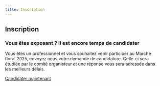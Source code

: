 ```yaml
---
title: Inscription
---
```


## Inscription

### Vous êtes exposant ? Il est encore temps de candidater

Vous êtes un professionnel et vous souhaitez venir participer au Marché floral 2025, envoyez nous votre demande de candidature. Celle-ci sera étudiée par le comité organisteur et une réponse vous sera adressée dans les meilleurs délais.

<a href="mailto:salonfleursetjardins@levaudreuil.fr?subject=[Fleurs et Jardins] - Demande de candidature" class="button">Candidater maintenant</a>
